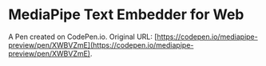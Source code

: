 # MediaPipe Text Embedder for Web

A Pen created on CodePen.io. Original URL: [https://codepen.io/mediapipe-preview/pen/XWBVZmE](https://codepen.io/mediapipe-preview/pen/XWBVZmE).

